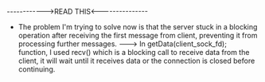 ------------>READ THIS<---------------
- The problem I'm trying to solve now is that the server stuck in a blocking operation after receiving the first message from client, preventing it from processing further messages.
---> In getData(client_sock_fd); function, I used recv() which is a blocking call to receive data from the client, it will wait until it receives data or the connection is closed before continuing.

